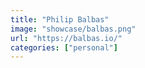 ```yaml
---
title: "Philip Balbas"
image: "showcase/balbas.png"
url: "https://balbas.io/"
categories: ["personal"]
---
```

